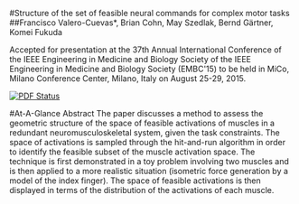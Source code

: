

#Structure of the set of feasible neural commands for complex motor tasks
##Francisco Valero-Cuevas*, Brian
Cohn, May Szedlak, Bernd Gärtner, Komei Fukuda

Accepted for presentation at the 37th Annual
International Conference of the IEEE Engineering in
Medicine and Biology Society of the IEEE Engineering in
Medicine and Biology Society (EMBC'15) to be held in MiCo,
Milano Conference Center, Milano, Italy on August 25-29,
2015.


[![PDF Status](https://www.sharelatex.com/github/repos/bcohn12/StructureIEEE/builds/latest/badge.svg)](https://www.sharelatex.com/github/repos/bcohn12/StructureIEEE/builds/latest/output.pdf)

#At-A-Glance Abstract
The paper discusses a method to assess the geometric
structure of the space of feasible activations of muscles in a
redundant neuromusculoskeletal system, given the task
constraints. The space of activations is sampled through
the hit-and-run algorithm in order to identify the feasible
subset of the muscle activation space. The technique is
first demonstrated in a toy problem involving two muscles
and is then applied to a more realistic situation
(isometric force generation by a model of the index
finger). The space of feasible activations is then displayed in
terms of the distribution of the activations of each
muscle.
